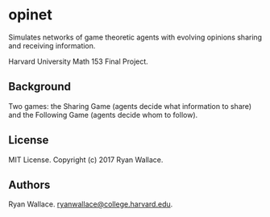 # opinet
Simulates networks of game theoretic agents with evolving opinions sharing and receiving information.

Harvard University Math 153 Final Project.

## Background
Two games: the Sharing Game (agents decide what information to share) and the Following Game (agents decide whom to follow).

## License
MIT License. Copyright (c) 2017 Ryan Wallace.

## Authors
Ryan Wallace. ryanwallace@college.harvard.edu.
